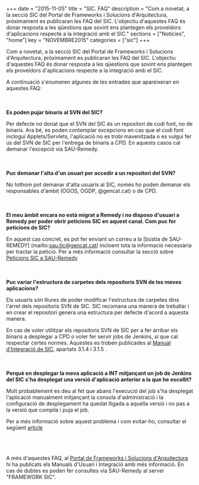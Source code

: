+++
date        = "2015-11-05"
title       = "SIC. FAQ"
description = "Com a novetat, a la secció SIC del Portal de Frameworks i Solucions d'Arquitectura, pròximament es publicaran les FAQ del SIC. L'objectiu d'aquestes FAQ és donar resposta a les qüestions que sovint ens plantegen els proveïdors d'aplicacions respecte a la integració amb el SIC."
sections    = ["Notícies", "home"]
key         = "NOVEMBRE2015"
categories  = ["sic"]
+++

Com a novetat, a la secció SIC del Portal de Frameworks i Solucions d'Arquitectura, pròximament es publicaran les FAQ del SIC. L'objectiu d'aquestes FAQ és donar resposta a les qüestions que sovint ens plantegen els proveïdors d'aplicacions respecte a la integració amb el SIC.

A continuació s'enumeren algunes de les entrades que apareixeran en aquestes FAQ:
<br/>
<br/>
<br/>


**Es poden pujar binaris al SVN del SIC?**

Per defecte no donat que el SVN del SIC és un repositori de codi font, no de binaris. Ara bé, es poden contemplar excepcions en cas que el codi font inclogui Applets/Servlets, l'aplicació no es trobi mavenitzada o es vulgui fer ús del SVN de SIC per l'entrega de binaris a CPD. En aquests casos cal demanar l'excepció via SAU-Remedy.
<br/>
<br/>
<br/>


**Puc demanar l'alta d'un usuari per accedir a un repositori del SVN?**

No tothom pot demanar d'alta usuaris al SIC, només ho poden demanar els responsables d'àmbit (OGOS, OGDP, @gencat.cat) o de CPD.
<br/>
<br/>
<br/>


**El meu àmbit encara no està migrat a Remedy i no disposo d'usuari a Remedy per poder obrir peticions SIC en aquest canal. Com puc fer peticions de SIC?**

En aquest cas concret, es pot fer enviant un correu a la [bústia de SAU-REMEDY] (mailto:sau.tic@gencat.cat) incloent tota la informació necessària per tractar la petició. Per a més informació consultar la secció sobre [Peticions SIC a SAU-Remedy](http://localhost:1313/sic/peticions/)
<br/>
<br/>
<br/>


**Puc variar l'estructura de carpetes dels repositoris SVN de les meves aplicacions?**

Els usuaris són lliures de poder modificar l'estructura de carpetes dins l'arrel dels repositoris SVN de SIC. SIC recomana una manera de treballar i en crear el repositori genera una estructura per defecte d'acord a aquesta manera. 

En cas de voler utilitzar els repositoris SVN de SIC per a fer arribar els binaris a desplegar a CPD o voler fer servir jobs de Jenkins, sí que cal respectar certes normes. Aquestes es troben publicades al [Manual d'Integració de SIC](http://canigo.ctti.gencat.cat/related/sic/manual-integracio.pdf), apartats 3.1.4 i 3.1.5 .
<br/>
<br/>
<br/>


**Perquè en desplegar la meva aplicació a INT mitjançant un job de Jenkins del SIC s'ha desplegat una versió d'aplicació anterior a la que he escollit?**

Molt probablement es deu al fet que abans l'execució del job s'ha desplegat l'aplicació manualment mitjançant la consola d'administració i la configuració de desplegament ha quedat lligada a aquella versió i no pas a la versió que compila i puja el job.

Per a més informació sobre aquest problema i com evitar-ho, consultar el següent [article](http://canigo.ctti.gencat.cat/noticies/2015-10-05-SIC-Bones-practiques-desplegaments-INT/)
<br/>
<br/>
<br/>
<br/>

A més d'aquestes FAQ, al [Portal de Frameworks i Solucions d'Arquitectura](http://canigo.ctti.gencat.cat/sic/manuals/) hi ha publicats els Manuals d'Usuari i Integració amb més informació. En cas de dubtes es poden fer consultes via SAU-Remedy al servei "FRAMEWORK SIC".